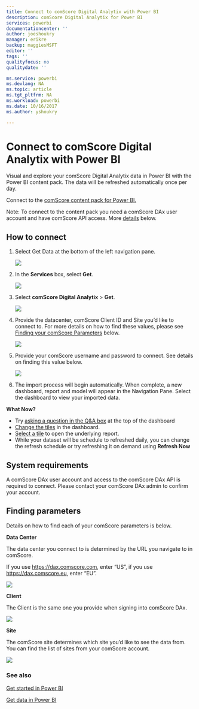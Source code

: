 ```yaml
---
title: Connect to comScore Digital Analytix with Power BI
description: comScore Digital Analytix for Power BI
services: powerbi
documentationcenter: ''
author: joeshoukry
manager: erikre
backup: maggiesMSFT
editor: ''
tags: ''
qualityfocus: no
qualitydate: ''

ms.service: powerbi
ms.devlang: NA
ms.topic: article
ms.tgt_pltfrm: NA
ms.workload: powerbi
ms.date: 10/16/2017
ms.author: yshoukry

---
```

# Connect to comScore Digital Analytix with Power BI
Visual and explore your comScore Digital Analytix data in Power BI with the Power BI content pack. The data will be refreshed automatically once per day.

Connect to the [comScore content pack for Power BI.](https://app.powerbi.com/getdata/services/comscore)

Note: To connect to the content pack you need a comScore DAx user account and have comScore API access. More [details](#Requirements) below.

## How to connect
1. Select Get Data at the bottom of the left navigation pane.
   
   ![](media/powerbi-content-pack-content-pack/getdata.png)
2. In the **Services** box, select **Get**.
   
   ![](media/powerbi-content-pack-content-pack/services.PNG)
3. Select **comScore Digital Analytix** \> **Get**.
   
   ![](media/powerbi-content-pack-content-pack/comscore.png)
4. Provide the datacenter, comScore Client ID and Site you’d like to connect to. For more details on how to find these values, please see [Finding your comScore Parameters](#FindingParams) below.
   
   ![](media/powerbi-content-pack-content-pack/parameters.PNG)
5. Provide your comScore username and password to connect. See details on finding this value below.
   
   ![](media/powerbi-content-pack-content-pack/creds.PNG)
6. The import process will begin automatically. When complete, a new dashboard, report and model will appear in the Navigation Pane. Select the dashboard to view your imported data.

**What Now?**

* Try [asking a question in the Q&A box](powerbi-service-q-and-a.md) at the top of the dashboard
* [Change the tiles](powerbi-service-edit-a-tile-in-a-dashboard.md) in the dashboard.
* [Select a tile](powerbi-service-dashboard-tiles.md) to open the underlying report.
* While your dataset will be schedule to refreshed daily, you can change the refresh schedule or try refreshing it on demand using **Refresh Now**

<a name="Requirements"></a>

## System requirements
A comScore DAx user account and access to the comScore DAx API is required to connect. Please contact your comScore DAx admin to confirm your account.

<a name="FindingParams"></a>

## Finding parameters
Details on how to find each of your comScore parameters is below.

**Data Center**

The data center you connect to is determined by the URL you navigate to in comScore.

If you use https://dax.comscore.com, enter “US”, if you use https://dax.comscore.eu, enter “EU”.

![](media/powerbi-content-pack-content-pack/comscore_URL.png) 

**Client**

The Client is the same one you provide when signing into comScore DAx.

![](media/powerbi-content-pack-content-pack/comscore_signin.PNG) 

**Site**

The comScore site determines which site you’d like to see the data from. You can find the list of sites from your comScore account.

![](media/powerbi-content-pack-content-pack/comscore_sites.PNG)

### See also
[Get started in Power BI](powerbi-service-get-started.md)

[Get data in Power BI](powerbi-service-get-data.md)

